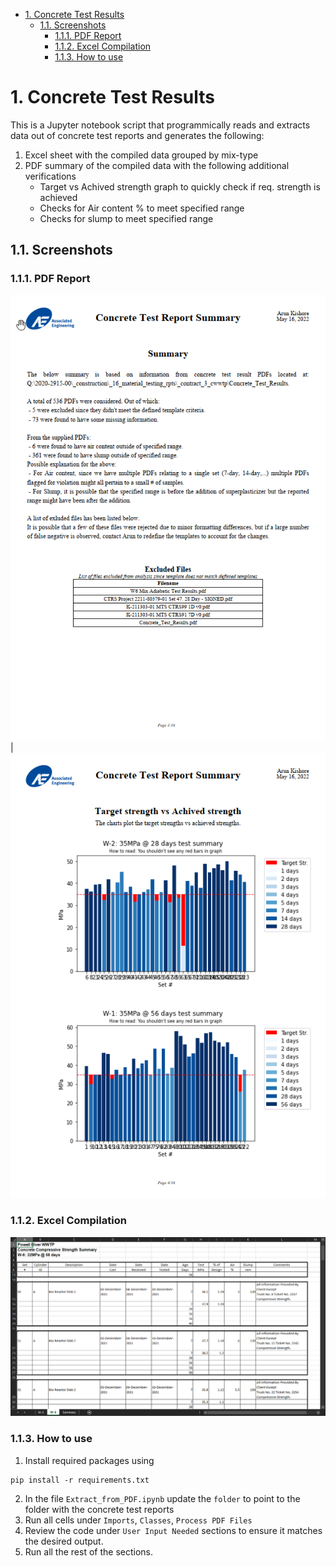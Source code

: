- [1. Concrete Test Results](#1-concrete-test-results)
  - [1.1. Screenshots](#11-screenshots)
    - [1.1.1. PDF Report](#111-pdf-report)
    - [1.1.2. Excel Compilation](#112-excel-compilation)
    - [1.1.3. How to use](#113-how-to-use)


# 1. Concrete Test Results
This is a Jupyter notebook script that programmically reads and extracts data out of concrete test reports and generates the following:
1. Excel sheet with the compiled data grouped by mix-type
2. PDF summary of the compiled data with the following additional verifications
      - Target vs Achived strength graph to quickly check if req. strength is achieved
      - Checks for Air content % to meet specified range
      - Checks for slump to meet specified range

## 1.1. Screenshots
### 1.1.1. PDF Report
![Summary](scr/PDFXEdit_TOuqdTL0CR.png) | ![Sample Graph](scr/PDFXEdit_4Xm5KQLlBj.png)

### 1.1.2. Excel Compilation
![Excel](scr/EXCEL_dZOZkBohTr.png)

### 1.1.3. How to use
1. Install required packages using 
```
pip install -r requirements.txt
```
2. In the file `Extract_from_PDF.ipynb` update the `folder` to point to the folder with the concrete test reports
3. Run all cells under `Imports`, `Classes`, `Process PDF Files`
4. Review the code under `User Input Needed` sections to ensure it matches the desired output.
5. Run all the rest of the sections.